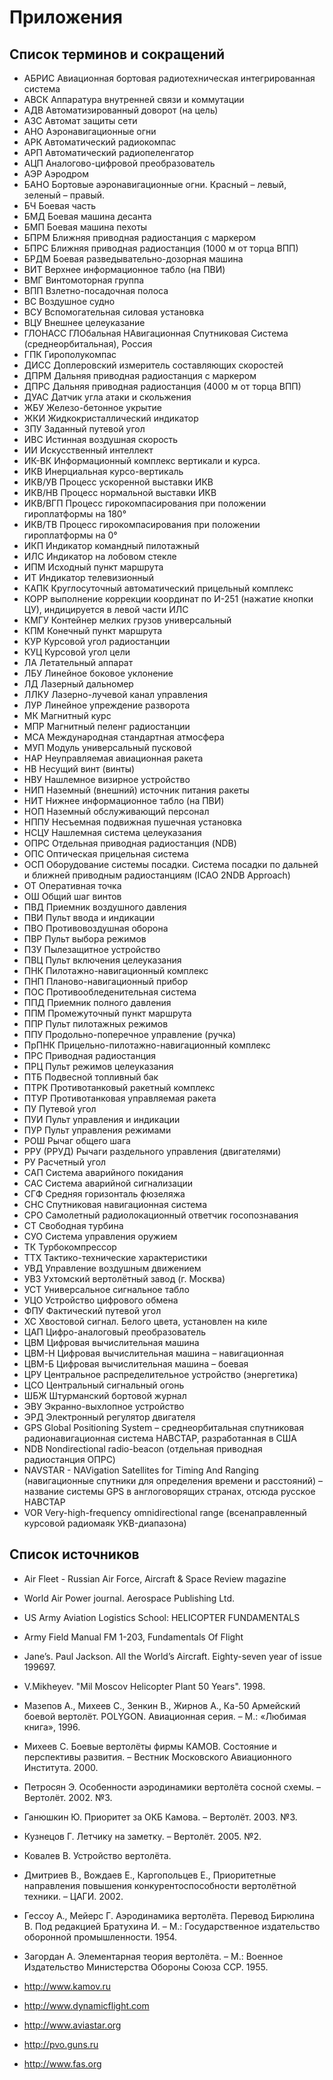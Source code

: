 # Приложения

## Список терминов и сокращений

- АБРИС   Авиационная бортовая радиотехническая интегрированная система
- АВСК    Аппаратура внутренней связи и коммутации
- АДВ     Автоматизированный доворот (на цель)
- АЗС     Автомат защиты сети
- АНО     Аэронавигационные огни
- АРК     Автоматический радиокомпас
- АРП     Автоматический радиопеленгатор
- АЦП     Аналогово-цифровой преобразователь
- АЭР     Аэродром
- БАНО    Бортовые аэронавигационные огни. Красный – левый, зеленый – правый.
- БЧ      Боевая часть
- БМД     Боевая машина десанта
- БМП     Боевая машина пехоты
- БПРМ    Ближняя приводная радиостанция с маркером
- БПРС    Ближняя приводная радиостанция (1000 м от торца ВПП)
- БРДМ    Боевая разведывательно-дозорная машина
- ВИТ     Верхнее информационное табло (на ПВИ)
- ВМГ     Винтомоторная группа
- ВПП     Взлетно-посадочная полоса
- ВС      Воздушное судно
- ВСУ     Вспомогательная силовая установка
- ВЦУ     Внешнее целеуказание
- ГЛОНАСС           ГЛОбальная НАвигационная Спутниковая Система (среднеорбитальная), Россия
- ГПК       Гирополукомпас
- ДИСС    Доплеровский измеритель составляющих скоростей
- ДПРМ    Дальняя приводная радиостанция с маркером
- ДПРС    Дальняя приводная радиостанция (4000 м от торца ВПП)
- ДУАС    Датчик угла атаки и скольжения
- ЖБУ     Железо-бетонное укрытие
- ЖКИ     Жидкокристаллический индикатор
- ЗПУ     Заданный путевой угол
- ИВС     Истинная воздушная скорость
- ИИ      Искусственный интеллект
- ИК-ВК   Информационный комплекс вертикали и курса.
- ИКВ     Инерциальная курсо-вертикаль
- ИКВ/УВ Процесс ускоренной выставки ИКВ
- ИКВ/НВ Процесс нормальной выставки ИКВ
- ИКВ/ВГП Процесс гирокомпасирования при положении гироплатформы на 180°
- ИКВ/ТВ Процесс гирокомпасирования при положении гироплатформы на 0°
- ИКП     Индикатор командный пилотажный
- ИЛС     Индикатор на лобовом стекле
- ИПМ     Исходный пункт маршрута
- ИТ      Индикатор телевизионный
- КАПК    Круглосуточный автоматический прицельный комплекс
- КОРР    выполнение коррекции координат по И-251 (нажатие кнопки ЦУ), индицируется в левой части ИЛС
- КМГУ    Контейнер мелких грузов универсальный
- КПМ     Конечный пункт маршрута
- КУР     Курсовой угол радиостанции
- КУЦ     Курсовой угол цели
- ЛА      Летательный аппарат
- ЛБУ     Линейное боковое уклонение
- ЛД      Лазерный дальномер
- ЛЛКУ    Лазерно-лучевой канал управления
- ЛУР     Линейное упреждение разворота
- МК      Магнитный курс
- МПР     Магнитный пеленг радиостанции
- МСА     Международная стандартная атмосфера
- МУП     Модуль универсальный пусковой
- НАР     Неуправляемая авиационная ракета
- НВ      Несущий винт (винты)
- НВУ     Нашлемное визирное устройство
- НИП     Наземный (внешний) источник питания ракеты
- НИТ     Нижнее информационное табло (на ПВИ)
- НОП     Наземный обслуживающий персонал
- НППУ    Несъемная подвижная пушечная установка
- НСЦУ    Нашлемная система целеуказания
- ОПРС    Отдельная приводная радиостанция (NDB)
- ОПС     Оптическая прицельная система
- ОСП     Оборудование системы посадки. Система посадки по дальней и ближней приводным радиостанциям (ICAO 2NDB Approach)
- ОТ      Оперативная точка
- ОШ      Общий шаг винтов
- ПВД     Приемник воздушного давления
- ПВИ     Пульт ввода и индикации
- ПВО     Противовоздушная оборона
- ПВР     Пульт выбора режимов
- ПЗУ     Пылезащитное устройство
- ПВЦ     Пульт включения целеуказания
- ПНК     Пилотажно-навигационный комплекс
- ПНП     Планово-навигационный прибор
- ПОС     Противообледенительная система
- ППД     Приемник полного давления
- ППМ     Промежуточный пункт маршрута
- ППР     Пульт пилотажных режимов
- ППУ     Продольно-поперечное управление (ручка)
- ПрПНК   Прицельно-пилотажно-навигационный комплекс
- ПРС     Приводная радиостанция
- ПРЦ     Пульт режимов целеуказания
- ПТБ     Подвесной топливный бак
- ПТРК    Противотанковый ракетный комплекс
- ПТУР    Противотанковая управляемая ракета
- ПУ      Путевой угол
- ПУИ     Пульт управления и индикации
- ПУР     Пульт управления режимами
- РОШ     Рычаг общего шага
- РРУ (РРУД)       Рычаги раздельного управления (двигателями)
- РУ      Расчетный угол
- САП     Система аварийного покидания
- САС     Система аварийной сигнализации
- СГФ     Средняя горизонталь фюзеляжа
- СНС     Спутниковая навигационная система
- СРО     Самолетный радиолокационный ответчик госопознавания
- СТ      Свободная турбина
- СУО     Система управления оружием
- ТК      Турбокомпрессор
- ТТХ     Тактико-технические характеристики
- УВД     Управление воздушным движением
- УВЗ     Ухтомский вертолётный завод (г. Москва)
- УСТ     Универсальное сигнальное табло
- УЦО     Устройство цифрового обмена
- ФПУ     Фактический путевой угол
- ХС      Хвостовой сигнал. Белого цвета, установлен на киле
- ЦАП     Цифро-аналоговый преобразователь
- ЦВМ     Цифровая вычислительная машина
- ЦВМ-Н   Цифровая вычислительная машина – навигационная
- ЦВМ-Б   Цифровая вычислительная машина – боевая
- ЦРУ     Центральное распределительное устройство (энергетика)
- ЦСО     Центральный сигнальный огонь
- ШБЖ     Штурманский бортовой журнал
- ЭВУ     Экранно-выхлопное устройство
- ЭРД     Электронный регулятор двигателя
- GPS      Global Positioning System – среднеорбитальная спутниковая радионавигационная система НАВСТАР, разработанная в США
- NDB      Nondirectional radio-beacon (отдельная приводная радиостанция ОПРС)
- NAVSTAR - NAVigation Satellites for Timing And Ranging (навигационные спутники для  определения времени и расстояний) – название системы GPS в англоговорящих странах, отсюда русское НАВСТАР
- VOR   Very-high-frequency omnidirectional range (всенаправленный курсовой радиомаяк УKB-диапазона)

## Список источников

-   Air Fleet - Russian Air Force, Aircraft & Space Review magazine
-   World Air Power journal. Aerospace Publishing Ltd.
-   US Army Aviation Logistics School: HELICOPTER FUNDAMENTALS
-   Army Field Manual FM 1-203, Fundamentals Of Flight
-   Jane’s. Paul Jackson. All the World’s Aircraft. Eighty-seven year of issue 199697.
-   V.Mikheyev. "Mil Moscov Helicopter Plant 50 Years". 1998.
-   Мазепов А., Михеев С., Зенкин В., Жирнов А., Ка-50 Армейский боевой
вертолёт. POLYGON. Авиационная серия. – М.: «Любимая книга», 1996.
-   Михеев С. Боевые вертолёты фирмы КАМОВ. Состояние и перспективы
развития. – Вестник Московского Авиационного Института. 2000.
-   Петросян Э. Особенности аэродинамики вертолёта сосной схемы. – Вертолёт. 2002. №3.
-   Ганюшкин Ю. Приоритет за ОКБ Камова. – Вертолёт. 2003. №3.
-   Кузнецов Г. Летчику на заметку. – Вертолёт. 2005. №2.
-   Ковалев В. Устройство вертолёта.
-   Дмитриев В., Вождаев Е., Каргопольцев Е., Приоритетные направления повышения конкурентоспособности вертолётной техники. – ЦАГИ. 2002.
-   Гессоу А., Мейерс Г. Аэродинамика вертолёта. Перевод Бирюлина В. Под
редакцией Братухина И. – М.: Государственное издательство оборонной
промышленности. 1954.
-   Загордан А. Элементарная теория вертолёта. – М.: Военное Издательство
Министерства Обороны Союза ССР. 1955.
-   http://www.kamov.ru

-   http://www.dynamicflight.com

-   http://www.aviastar.org

-   http://pvo.guns.ru

-   http://www.fas.org











